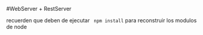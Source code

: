 #WebServer + RestServer

recuerden que deben de ejecutar ``` npm install``` para reconstruir los modulos de node